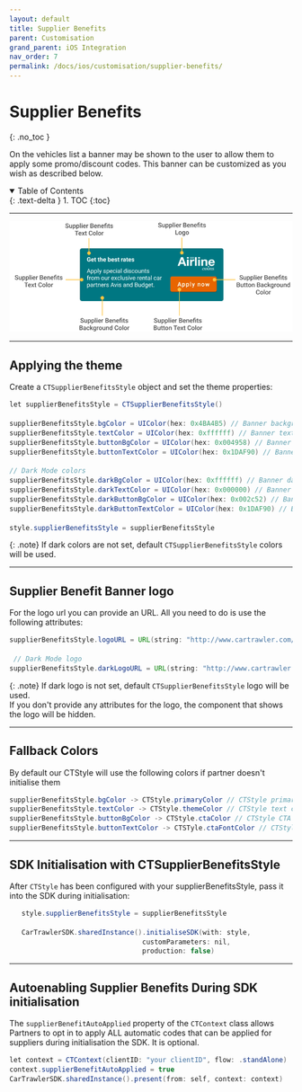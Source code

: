 ```yaml
---
layout: default
title: Supplier Benefits
parent: Customisation
grand_parent: iOS Integration
nav_order: 7
permalink: /docs/ios/customisation/supplier-benefits/
---
```


# Supplier Benefits
{: .no_toc }

On the vehicles list a banner may be shown to the user to allow them to apply some promo/discount
codes. This banner can be customized as you wish as described below.

<details open markdown="block">
  <summary>
    Table of Contents
  </summary>
  {: .text-delta }
1. TOC
{:toc}
</details>

---

![](/uploads/supplier_benefits_banner.png)

---

## Applying the theme

Create a `CTSupplierBenefitsStyle` object and set the theme properties:
```java
let supplierBenefitsStyle = CTSupplierBenefitsStyle()

supplierBenefitsStyle.bgColor = UIColor(hex: 0x4BA4B5) // Banner background color
supplierBenefitsStyle.textColor = UIColor(hex: 0xffffff) // Banner text color
supplierBenefitsStyle.buttonBgColor = UIColor(hex: 0x004958) // Banner button background color
supplierBenefitsStyle.buttonTextColor = UIColor(hex: 0x1DAF90) // Banner button text color

// Dark Mode colors
supplierBenefitsStyle.darkBgColor = UIColor(hex: 0xffffff) // Banner dark mode background color
supplierBenefitsStyle.darkTextColor = UIColor(hex: 0x000000) // Banner dark mode text color
supplierBenefitsStyle.darkButtonBgColor = UIColor(hex: 0x002c52) // Banner dark mode button background color
supplierBenefitsStyle.darkButtonTextColor = UIColor(hex: 0x1DAF90) // Banner dark mode button text color

style.supplierBenefitsStyle = supplierBenefitsStyle
```

{: .note}
If dark colors are not set, default `CTSupplierBenefitsStyle` colors will be used.

--- 

## Supplier Benefit Banner logo

For the logo url you can provide an URL. All you need to do is use the following attributes:

```java
supplierBenefitsStyle.logoURL = URL(string: "http://www.cartrawler.com/logo.png") // Supplier benefit banner logo

 // Dark Mode logo
supplierBenefitsStyle.darkLogoURL = URL(string: "http://www.cartrawler.com/dark_logo.png") // Supplier benefit dark mode banner logo
```

{: .note}
If dark logo is not set, default `CTSupplierBenefitsStyle` logo will be used. <br/>
If you don't provide any attributes for the logo, the component that shows the logo will be hidden.

---

## Fallback Colors

By default our CTStyle will use the following colors if partner doesn't initialise them

```java
supplierBenefitsStyle.bgColor -> CTStyle.primaryColor // CTStyle primary color
supplierBenefitsStyle.textColor -> CTStyle.themeColor // CTStyle text color. Light mode = white; Dark mode = black;
supplierBenefitsStyle.buttonBgColor -> CTStyle.ctaColor // CTStyle CTA color
supplierBenefitsStyle.buttonTextColor -> CTSTyle.ctaFontColor // CTStyle CTA font color
```

---

## SDK Initialisation with CTSupplierBenefitsStyle
After `CTStyle` has been configured with your supplierBenefitsStyle, pass it into the SDK during initialisation:

```java
   style.supplierBenefitsStyle = supplierBenefitsStyle

   CarTrawlerSDK.sharedInstance().initialiseSDK(with: style,
                                 customParameters: nil,
                                 production: false)
```

---

## Autoenabling Supplier Benefits During SDK initialisation

The `supplierBenefitAutoApplied` property of the `CTContext` class allows Partners to opt in to apply ALL automatic codes that can be applied for suppliers during initialisation the SDK. It is optional. 

```java
let context = CTContext(clientID: "your clientID", flow: .standAlone)
context.supplierBenefitAutoApplied = true
CarTrawlerSDK.sharedInstance().present(from: self, context: context)
```